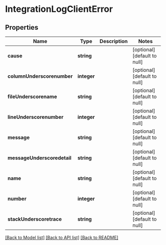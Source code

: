 # IntegrationLogClientError

## Properties
Name | Type | Description | Notes
------------ | ------------- | ------------- | -------------
**cause** | **string** |  | [optional] [default to null]
**columnUnderscorenumber** | **integer** |  | [optional] [default to null]
**fileUnderscorename** | **string** |  | [optional] [default to null]
**lineUnderscorenumber** | **integer** |  | [optional] [default to null]
**message** | **string** |  | [optional] [default to null]
**messageUnderscoredetail** | **string** |  | [optional] [default to null]
**name** | **string** |  | [optional] [default to null]
**number** | **integer** |  | [optional] [default to null]
**stackUnderscoretrace** | **string** |  | [optional] [default to null]

[[Back to Model list]](../README.md#documentation-for-models) [[Back to API list]](../README.md#documentation-for-api-endpoints) [[Back to README]](../README.md)


